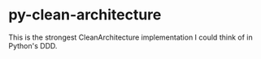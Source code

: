 # py-clean-architecture

This is the strongest CleanArchitecture implementation I could think of in Python's DDD.
